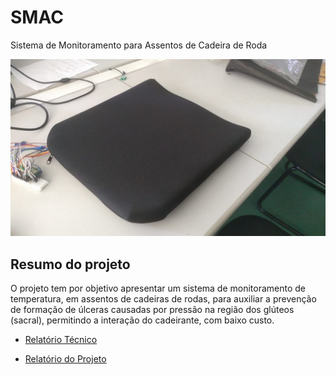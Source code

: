 # SMAC

Sistema de Monitoramento para Assentos de Cadeira de Roda

![Ilustrativo](./src/ilustrativo.jpeg) 

## Resumo do projeto

O projeto tem por objetivo apresentar um sistema de monitoramento de temperatura, em assentos de cadeiras de rodas, para auxiliar a prevenção de formação de úlceras causadas por pressão na região dos glúteos (sacral), permitindo a interação do cadeirante, com baixo custo.

- [Relatório Técnico](./tecnico/)

- [Relatório do Projeto](./projeto/)

